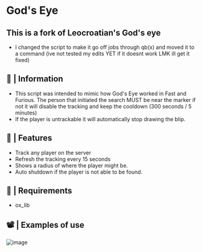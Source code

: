 # God's Eye

## This is a fork of Leocroatian's God's eye

- I changed the script to make it go off jobs through qb(x) and moved it to a command (ive not tested my edits YET if it doesnt work LMK ill get it fixed)


## 📣 | Information
- This script was intended to mimic how God's Eye worked in Fast and Furious. The person that initiated the search MUST be near the marker if not it will disable the tracking and keep the cooldown (300 seconds / 5 minutes)
- If the player is untrackable it will automatically stop drawing the blip.

## 📝 | Features
- Track any player on the server
- Refresh the tracking every 15 seconds
- Shows a radius of where the player might be.
- Auto shutdown if the player is not able to be found.

## 🧵 | Requirements
- ox_lib

## 📽️ | Examples of use
![image](https://github.com/user-attachments/assets/70c83831-0950-465d-8218-5ab3fbdab14e)
